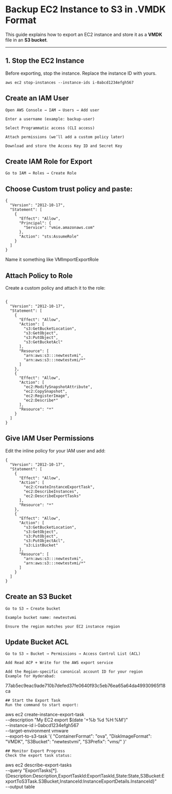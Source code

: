 # Backup EC2 Instance to S3 in .VMDK Format

This guide explains how to export an EC2 instance and store it as a **VMDK** file in an **S3 bucket**.

---

## 1. Stop the EC2 Instance
Before exporting, stop the instance. Replace the instance ID with yours.

```
aws ec2 stop-instances --instance-ids i-0abcd1234efgh567

```
## Create an IAM User

```
Open AWS Console → IAM → Users → Add user

Enter a username (example: backup-user)

Select Programmatic access (CLI access)

Attach permissions (we’ll add a custom policy later)

Download and store the Access Key ID and Secret Key

```
## Create IAM Role for Export

```
Go to IAM → Roles → Create Role
```

## Choose Custom trust policy and paste:

```
{
  "Version": "2012-10-17",
  "Statement": [
    {
      "Effect": "Allow",
      "Principal": {
        "Service": "vmie.amazonaws.com"
      },
      "Action": "sts:AssumeRole"
    }
  ]
}

```
Name it something like VMImportExportRole

## Attach Policy to Role
Create a custom policy and attach it to the role:
```

{
  "Version": "2012-10-17",
  "Statement": [
    {
      "Effect": "Allow",
      "Action": [
        "s3:GetBucketLocation",
        "s3:GetObject",
        "s3:PutObject",
        "s3:GetBucketAcl"
      ],
      "Resource": [
        "arn:aws:s3:::newtestvmi",
        "arn:aws:s3:::newtestvmi/*"
      ]
    },
    {
      "Effect": "Allow",
      "Action": [
        "ec2:ModifySnapshotAttribute",
        "ec2:CopySnapshot",
        "ec2:RegisterImage",
        "ec2:Describe*"
      ],
      "Resource": "*"
    }
  ]
}

```
## Give IAM User Permissions
Edit the inline policy for your IAM user and add:
```
{
  "Version": "2012-10-17",
  "Statement": [
    {
      "Effect": "Allow",
      "Action": [
        "ec2:CreateInstanceExportTask",
        "ec2:DescribeInstances",
        "ec2:DescribeExportTasks"
      ],
      "Resource": "*"
    },
    {
      "Effect": "Allow",
      "Action": [
        "s3:GetBucketLocation",
        "s3:GetObject",
        "s3:PutObject",
        "s3:PutObjectAcl",
        "s3:ListBucket"
      ],
      "Resource": [
        "arn:aws:s3:::newtestvmi",
        "arn:aws:s3:::newtestvmi/*"
      ]
    }
  ]
}

```
## Create an S3 Bucket

```
Go to S3 → Create bucket

Example bucket name: newtestvmi

Ensure the region matches your EC2 instance region

```
## Update Bucket ACL

```
Go to S3 → Bucket → Permissions → Access Control List (ACL)

Add Read ACP + Write for the AWS export service

Add the Region-specific canonical account ID for your region
Example for Hyderabad:

```

77ab5ec9eac9ade710b7defed37fe0640f93c5eb76ea65a64da49930965f18ca

```
## Start the Export Task
Run the command to start export:
```
aws ec2 create-instance-export-task \
    --description "My EC2 export $(date '+%b %d %H:%M')" \
    --instance-id i-0abcd1234efgh567 \
    --target-environment vmware \
    --export-to-s3-task '{
        "ContainerFormat": "ova",
        "DiskImageFormat": "VMDK",
        "S3Bucket": "newtestvmi",
        "S3Prefix": "vms/"
    }'
```
## Monitor Export Progress
Check the export task status:
```
aws ec2 describe-export-tasks \
    --query "ExportTasks[*].{Description:Description,ExportTaskId:ExportTaskId,State:State,S3Bucket:ExportToS3Task.S3Bucket,InstanceId:InstanceExportDetails.InstanceId}" \
    --output table
```
